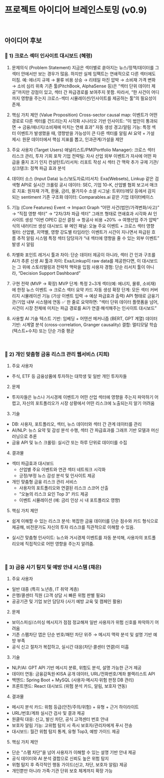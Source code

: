 # 프로젝트 아이디어 브레인스토밍 (v0.9)
<br>

## 아이디어 후보

### 💭 1) 크로스 섹터 인사이트 대시보드 (혜령)

1. 문제의식 (Problem Statement) 지금은 섹터별로 쏟아지는 뉴스/정책/데이터를 그 섹터 안에서만 보는 경우가 많음. 하지만 실제 임팩트는 연쇄적으로 다른 섹터에도 미침. 예: 에너지 규제 → 물류 비용 상승 → 리테일 마진 압박 → 소비재 가격 변화 → 소비 심리 위축 기존 툴(PitchBook, AlphaSense 등)은 “섹터 단위 데이터 제공”까지만 강점이 있고, 섹터 간 파급경로를 보여주지 못함. 따라서, “한 사건이 어디까지 영향을 주는지 크로스-섹터 시뮬레이션/인사이트를 제공하는 툴”의 필요성이 존재.
   
2. 핵심 가치 제안 (Value Proposition) Cross-sector causal map: 이벤트가 어떤 경로로 다른 섹터를 건드리는지 시각화 시나리오 기반 인사이트: “이 법안이 통과되면 → 금융/에너지/소비재에 미치는 연쇄 효과” 자동 생성 경고/알림 기능: 특정 섹터 이벤트가 발생했을 때, 영향받을 가능성이 큰 다른 섹터를 알림 AI 요약 + 가설 제시: 원문 데이터에서 핵심 지표를 뽑고, 인과관계/가설을 제안

3. 주요 사용자 (Target Users) 애널리스트/PM(Portfolio Manager): 크로스 섹터 리스크 관리, 투자 기회 포착 기업 전략팀: 자사 산업 외부 이벤트가 자사에 어떤 파급을 줄지 조기 인지 컨설턴트/리서처: 리포트 작성 시 섹터 간 맥락 추가 규제 기관/싱크탱크: 정책 파급 효과 분석

4. 데이터 소스 (Input Data) 뉴스/보도자료/리서치: Exa(Websets), Linkup 같은 검색형 API로 실시간 크롤링 공시 데이터: SEC, 기업 10-K, 산업별 협회 보고서 매크로 지표: 원자재 가격, 환율, 금리, 물가지수 소셜 시그널: 트위터/레딧 등에서 감지되는 sentiment 기존 구조화 데이터: Comparables.ai 같은 기업 데이터베이스

5. 기능 (Core Features) Event → Impact Graph “어떤 사건(법안/가격변화/사고)” → “직접 영향 섹터” → “2차/3차 파급 섹터” 그래프 형태로 연쇄효과 시각화 AI 인사이트 생성 “이번 OPEC 감산 결정 → 항공사 비용 +20% → 여행산업 주가 압박” 식의 내러티브 생성 대시보드 뷰 메인 패널: 오늘 주요 이벤트 + 크로스 섹터 영향 필터: 산업별, 지역별, 영향 강도별 타임라인: 이벤트가 시간이 지나면서 파급된 흐름 추적 알림 시스템 특정 섹터 담당자가 “내 섹터에 영향을 줄 수 있는 외부 이벤트” 발생 시 알림

6. 차별화 포인트 레거시 툴과 차이: 단순 데이터 제공이 아니라, 섹터 간 인과 구조를 AI가 추론 신생 AI 툴과 차이: Exa/Linkup이 raw data를 제공한다면, 이 대시보드는 그 위에 스토리텔링과 전략적 맥락을 입힘 사용자 경험: 단순 리서치 툴이 아니라, “Decision Support Dashboard”

7. 구현 전략 (MVP → 확장) MVP 단계: 특정 2~3개 섹터(예: 에너지, 물류, 소비재)에 한정 뉴스 이벤트 → 크로스 섹터 요약 카드 자동 생성 확장 단계: 모든 섹터 커버리지 시뮬레이션 기능 (가상 이벤트 입력 → 예상 파급효과 출력) API 형태로 금융기관/기업 내부 시스템에 연동 ✅ 한 줄로 요약하면: “섹터 단위 데이터 플랫폼을 넘어, 사건이 시장 전체에 미치는 파급 경로를 AI가 연결·해석해주는 인사이트 대시보드”

8. 사용할 AI 기술
   텍스트 기반: 임베딩 + 어텐션 메커니즘 (BERT, GPT 계열)
   데이터 기반: 시계열 분석 (cross-correlation, Granger causality)
   결합: 멀티모달 학습(텍스트+수치) 또는 단순 가중 평균

<br>

### 💭 2) 개인 맞춤형 금융 리스크 관리 웹서비스 (지희)
1. 주요 사용자
- 주식, ETF 등 금융상품에 투자하는 대학생 및 일반 개인 투자자들

2. 문제
- 투자자들은 뉴스나 거시경제 이벤트가 어떤 산업 섹터에 영향을 주는지 파악하기 어렵고, 자신의 포트폴리오가 시장 상황에서 어떤 리스크에 노출되는지 알기 어려움

3. 기술
- DB: 사용자, 포트폴리오, 섹터, 뉴스 데이터와 섹터 간 관계 데이터를 관리
- AI/NLP: 뉴스 요약 및 감성 분석 수행, 섹터 간 파급효과를 그래프 기반 모델과 머신러닝으로 추론
- 금융 API 및 뉴스 크롤링: 실시간 또는 하루 단위로 데이터를 수집

4. 결과물
- 섹터 파급효과 대시보드
   - 산업별 주요 이벤트와 연관 섹터 네트워크 시각화
   - 긍정/부정 뉴스 감성 분석 및 인사이트 제공
- 개인 맞춤형 금융 리스크 관리 서비스
   - 사용자의 포트폴리오와 연결된 리스크 스코어 산출
   - "오늘의 리스크 요인 Top 3" 카드 제공
   - 이벤트 시뮬레이션 (예: 금리 인상 시 내 포트폴리오 영향)
 
5. 핵심 가치 제안
- 쉽게 이해할 수 있는 리스크 분석: 복잡한 금융 데이터를 단순 점수와 카드 형식으로 제공해, 비전문가도 자신의 투자 리스크를 직관적으로 이해할 수 있음.
- 실시간 맞춤형 인사이트: 뉴스와 거시경제 이벤트를 자동 분석해, 사용자의 포트폴리오에 직접적으로 어떤 영향을 주는지 알려줌.

  <br>

### 💭 3) 금융 사기 탐지 및 예방 안내 시스템 (채은)

1. 주요 사용자
- 일반 대중 (특히 노년층, IT 취약 계층)
- 은행/콜센터 직원 (고객 상담 시 빠른 위험 판별 필요)
- 공공기관 및 기업 보안 담당자 (사기 예방 교육 및 캠페인 활용)

2. 문제
- 보이스피싱/스미싱 메시지가 점점 정교해져 일반 사용자가 위험 신호를 파악하기 어려움  
- 기존 스팸차단 앱은 단순 번호/패턴 차단 위주 → 메시지 맥락 분석 및 설명 기반 예방 부족  
- 공식 신고 절차가 복잡하고, 실시간 대응(차단·콜센터 연결)이 미흡  

3. 기술
- NLP/AI: GPT API 기반 메시지 분류, 위험도 분석, 설명 가능한 근거 제공  
- 데이터 연동: 금융감독원·KISA 공개 데이터, URL/전화번호/계좌 블랙리스트 API  
- 백엔드: Spring Boot + MySQL (사용자·메시지·위험 판정 DB 관리)  
- 프론트엔드: React 대시보드 (위험 분석 카드, 알림, 보호자 연동)  

4. 결과물
- 메시지 분석 카드: 위험 등급(안전/주의/위험) + 유형 + 근거 하이라이트  
- URL/번호/계좌 실시간 검사 및 결과 제공  
- 원클릭 대응: 신고, 발신 차단, 공식 고객센터 번호 안내  
- 보호자 알림 기능: 고위험 탐지 시 즉시 보호자/관리자에게 푸시 전송  
- 대시보드: 월간 위험 탐지 통계, 유형 Top3, 예방 가이드 제공

5. 핵심 가치 제안
- 단순 "스팸 차단"을 넘어 사용자가 이해할 수 있는 설명 기반 안내 제공  
- 공식 데이터와 AI 분석 결합으로 신뢰도 높은 위험 탐지  
- 위협 탐지 후 즉각적인 행동 가이드(신고, 차단, 보호자 알림) 제공  
- 개인뿐만 아니라 가족·기관 단위 보호 체계까지 확장 가능  
